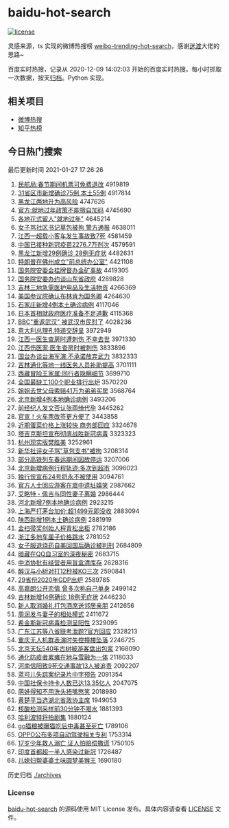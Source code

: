 # baidu-hot-search

[![license](https://img.shields.io/github/license/Arrackisarookie/baidu-hot-search)](https://github.com/Arrackisarookie/baidu-hot-search/blob/master/LICENSE)

灵感来源，ts 实现的微博热搜榜 [weibo-trending-hot-search](https://github.com/justjavac/weibo-trending-hot-search)，感谢[迷渡](https://github.com/justjavac)大佬的思路~

百度实时热搜，记录从 2020-12-09 14:02:03 开始的百度实时热搜。每小时抓取一次数据，按天[归档](./archives)。Python 实现。

## 相关项目
+ [微博热搜](https://github.com/Arrackisarookie/weibo-hot-search)
+ [知乎热榜](https://github.com/Arrackisarookie/zhihu-top-search)

## 今日热门搜索

<!-- Rank Begin -->

最后更新时间 2021-01-27 17:26:26

1. [民航局:春节期间机票可免费退改](http://www.baidu.com/baidu?cl=3&tn=SE_baiduhomet8_jmjb7mjw&rsv_dl=fyb_top&fr=top1000&wd=%C3%F1%BA%BD%BE%D6%3A%B4%BA%BD%DA%C6%DA%BC%E4%BB%FA%C6%B1%BF%C9%C3%E2%B7%D1%CD%CB%B8%C4) 4919819
1. [31省区市新增确诊75例 本土55例](http://www.baidu.com/baidu?cl=3&tn=SE_baiduhomet8_jmjb7mjw&rsv_dl=fyb_top&fr=top1000&wd=31%CA%A1%C7%F8%CA%D0%D0%C2%D4%F6%C8%B7%D5%EF75%C0%FD%20%B1%BE%CD%C155%C0%FD) 4917814
1. [黑龙江两地升为高风险](http://www.baidu.com/baidu?cl=3&tn=SE_baiduhomet8_jmjb7mjw&rsv_dl=fyb_top&fr=top1000&wd=%BA%DA%C1%FA%BD%AD%C1%BD%B5%D8%C9%FD%CE%AA%B8%DF%B7%E7%CF%D5) 4747626
1. [官方:就地过年政策不能擅自加码](http://www.baidu.com/baidu?cl=3&tn=SE_baiduhomet8_jmjb7mjw&rsv_dl=fyb_top&fr=top1000&wd=%B9%D9%B7%BD%3A%BE%CD%B5%D8%B9%FD%C4%EA%D5%FE%B2%DF%B2%BB%C4%DC%C9%C3%D7%D4%BC%D3%C2%EB) 4745690
1. [各地花式留人"就地过年"](http://www.baidu.com/baidu?cl=3&tn=SE_baiduhomet8_jmjb7mjw&rsv_dl=fyb_top&fr=top1000&wd=%B8%F7%B5%D8%BB%A8%CA%BD%C1%F4%C8%CB%22%BE%CD%B5%D8%B9%FD%C4%EA%22) 4645214
1. [女子骂社区书记草包被拘 警方通报](http://www.baidu.com/baidu?cl=3&tn=SE_baiduhomet8_jmjb7mjw&rsv_dl=fyb_top&fr=top1000&wd=%C5%AE%D7%D3%C2%EE%C9%E7%C7%F8%CA%E9%BC%C7%B2%DD%B0%FC%B1%BB%BE%D0%20%BE%AF%B7%BD%CD%A8%B1%A8) 4638011
1. [江西一超载小客车发生事故致7死](http://www.baidu.com/baidu?cl=3&tn=SE_baiduhomet8_jmjb7mjw&rsv_dl=fyb_top&fr=top1000&wd=%BD%AD%CE%F7%D2%BB%B3%AC%D4%D8%D0%A1%BF%CD%B3%B5%B7%A2%C9%FA%CA%C2%B9%CA%D6%C27%CB%C0) 4581459
1. [中国已接种新冠疫苗2276.7万剂次](http://www.baidu.com/baidu?cl=3&tn=SE_baiduhomet8_jmjb7mjw&rsv_dl=fyb_top&fr=top1000&wd=%D6%D0%B9%FA%D2%D1%BD%D3%D6%D6%D0%C2%B9%DA%D2%DF%C3%E72276.7%CD%F2%BC%C1%B4%CE) 4579591
1. [黑龙江新增29例确诊 28例无症状](http://www.baidu.com/baidu?cl=3&tn=SE_baiduhomet8_jmjb7mjw&rsv_dl=fyb_top&fr=top1000&wd=%BA%DA%C1%FA%BD%AD%D0%C2%D4%F629%C0%FD%C8%B7%D5%EF%2028%C0%FD%CE%DE%D6%A2%D7%B4) 4482631
1. [特朗普在佛州成立"前总统办公室"](http://www.baidu.com/baidu?cl=3&tn=SE_baiduhomet8_jmjb7mjw&rsv_dl=fyb_top&fr=top1000&wd=%CC%D8%C0%CA%C6%D5%D4%DA%B7%F0%D6%DD%B3%C9%C1%A2%22%C7%B0%D7%DC%CD%B3%B0%EC%B9%AB%CA%D2%22) 4421108
1. [国务院安委会挂牌督办金矿事故](http://www.baidu.com/baidu?cl=3&tn=SE_baiduhomet8_jmjb7mjw&rsv_dl=fyb_top&fr=top1000&wd=%B9%FA%CE%F1%D4%BA%B0%B2%CE%AF%BB%E1%B9%D2%C5%C6%B6%BD%B0%EC%BD%F0%BF%F3%CA%C2%B9%CA) 4419305
1. [国务院安委办约谈山东省政府](http://www.baidu.com/baidu?cl=3&tn=SE_baiduhomet8_jmjb7mjw&rsv_dl=fyb_top&fr=top1000&wd=%B9%FA%CE%F1%D4%BA%B0%B2%CE%AF%B0%EC%D4%BC%CC%B8%C9%BD%B6%AB%CA%A1%D5%FE%B8%AE) 4289828
1. [吉林三地急需医护用品及生活物资](http://www.baidu.com/baidu?cl=3&tn=SE_baiduhomet8_jmjb7mjw&rsv_dl=fyb_top&fr=top1000&wd=%BC%AA%C1%D6%C8%FD%B5%D8%BC%B1%D0%E8%D2%BD%BB%A4%D3%C3%C6%B7%BC%B0%C9%FA%BB%EE%CE%EF%D7%CA) 4266369
1. [美国参议院确认布林肯为国务卿](http://www.baidu.com/baidu?cl=3&tn=SE_baiduhomet8_jmjb7mjw&rsv_dl=fyb_top&fr=top1000&wd=%C3%C0%B9%FA%B2%CE%D2%E9%D4%BA%C8%B7%C8%CF%B2%BC%C1%D6%BF%CF%CE%AA%B9%FA%CE%F1%C7%E4) 4264630
1. [石家庄新增4例本土确诊病例](http://www.baidu.com/baidu?cl=3&tn=SE_baiduhomet8_jmjb7mjw&rsv_dl=fyb_top&fr=top1000&wd=%CA%AF%BC%D2%D7%AF%D0%C2%D4%F64%C0%FD%B1%BE%CD%C1%C8%B7%D5%EF%B2%A1%C0%FD) 4117046
1. [日本首相就政府医疗准备不足道歉](http://www.baidu.com/baidu?cl=3&tn=SE_baiduhomet8_jmjb7mjw&rsv_dl=fyb_top&fr=top1000&wd=%C8%D5%B1%BE%CA%D7%CF%E0%BE%CD%D5%FE%B8%AE%D2%BD%C1%C6%D7%BC%B1%B8%B2%BB%D7%E3%B5%C0%C7%B8) 4115368
1. [BBC"重返武汉" 被武汉市民怼了](http://www.baidu.com/baidu?cl=3&tn=SE_baiduhomet8_jmjb7mjw&rsv_dl=fyb_top&fr=top1000&wd=BBC%22%D6%D8%B7%B5%CE%E4%BA%BA%22%20%B1%BB%CE%E4%BA%BA%CA%D0%C3%F1%ED%A1%C1%CB) 4028236
1. [意大利总理孔特递交辞呈](http://www.baidu.com/baidu?cl=3&tn=SE_baiduhomet8_jmjb7mjw&rsv_dl=fyb_top&fr=top1000&wd=%D2%E2%B4%F3%C0%FB%D7%DC%C0%ED%BF%D7%CC%D8%B5%DD%BD%BB%B4%C7%B3%CA) 3972949
1. [江西一医生查房时遭刺伤 不幸去世](http://www.baidu.com/baidu?cl=3&tn=SE_baiduhomet8_jmjb7mjw&rsv_dl=fyb_top&fr=top1000&wd=%BD%AD%CE%F7%D2%BB%D2%BD%C9%FA%B2%E9%B7%BF%CA%B1%D4%E2%B4%CC%C9%CB%20%B2%BB%D0%D2%C8%A5%CA%C0) 3971330
1. [江西伤医案:医生查房时被刺伤](http://www.baidu.com/baidu?cl=3&tn=SE_baiduhomet8_jmjb7mjw&rsv_dl=fyb_top&fr=top1000&wd=%BD%AD%CE%F7%C9%CB%D2%BD%B0%B8%3A%D2%BD%C9%FA%B2%E9%B7%BF%CA%B1%B1%BB%B4%CC%C9%CB) 3833896
1. [国台办谈台海军演:不承诺放弃武力](http://www.baidu.com/baidu?cl=3&tn=SE_baiduhomet8_jmjb7mjw&rsv_dl=fyb_top&fr=top1000&wd=%B9%FA%CC%A8%B0%EC%CC%B8%CC%A8%BA%A3%BE%FC%D1%DD%3A%B2%BB%B3%D0%C5%B5%B7%C5%C6%FA%CE%E4%C1%A6) 3832333
1. [吉林通化等地一线医务人员补助提高](http://www.baidu.com/baidu?cl=3&tn=SE_baiduhomet8_jmjb7mjw&rsv_dl=fyb_top&fr=top1000&wd=%BC%AA%C1%D6%CD%A8%BB%AF%B5%C8%B5%D8%D2%BB%CF%DF%D2%BD%CE%F1%C8%CB%D4%B1%B2%B9%D6%FA%CC%E1%B8%DF) 3701111
1. [西藏冒险王家属:同行者隐瞒细节](http://www.baidu.com/baidu?cl=3&tn=SE_baiduhomet8_jmjb7mjw&rsv_dl=fyb_top&fr=top1000&wd=%CE%F7%B2%D8%C3%B0%CF%D5%CD%F5%BC%D2%CA%F4%3A%CD%AC%D0%D0%D5%DF%D2%FE%C2%F7%CF%B8%BD%DA) 3699710
1. [全国最缺工100个职业排行出炉](http://www.baidu.com/baidu?cl=3&tn=SE_baiduhomet8_jmjb7mjw&rsv_dl=fyb_top&fr=top1000&wd=%C8%AB%B9%FA%D7%EE%C8%B1%B9%A4100%B8%F6%D6%B0%D2%B5%C5%C5%D0%D0%B3%F6%C2%AF) 3570220
1. [姐姐去世父母索赔41万为弟弟买房](http://www.baidu.com/baidu?cl=3&tn=SE_baiduhomet8_jmjb7mjw&rsv_dl=fyb_top&fr=top1000&wd=%BD%E3%BD%E3%C8%A5%CA%C0%B8%B8%C4%B8%CB%F7%C5%E241%CD%F2%CE%AA%B5%DC%B5%DC%C2%F2%B7%BF) 3568764
1. [北京新增4例本地确诊病例](http://www.baidu.com/baidu?cl=3&tn=SE_baiduhomet8_jmjb7mjw&rsv_dl=fyb_top&fr=top1000&wd=%B1%B1%BE%A9%D0%C2%D4%F64%C0%FD%B1%BE%B5%D8%C8%B7%D5%EF%B2%A1%C0%FD) 3493206
1. [前经纪人发文否认张雨绮代孕](http://www.baidu.com/baidu?cl=3&tn=SE_baiduhomet8_jmjb7mjw&rsv_dl=fyb_top&fr=top1000&wd=%C7%B0%BE%AD%BC%CD%C8%CB%B7%A2%CE%C4%B7%F1%C8%CF%D5%C5%D3%EA%E7%B2%B4%FA%D4%D0) 3445262
1. [官宣！火车票改签更方便了](http://www.baidu.com/baidu?cl=3&tn=SE_baiduhomet8_jmjb7mjw&rsv_dl=fyb_top&fr=top1000&wd=%B9%D9%D0%FB%A3%A1%BB%F0%B3%B5%C6%B1%B8%C4%C7%A9%B8%FC%B7%BD%B1%E3%C1%CB) 3443858
1. [近期蛋菜价格上涨较快 商务部回应](http://www.baidu.com/baidu?cl=3&tn=SE_baiduhomet8_jmjb7mjw&rsv_dl=fyb_top&fr=top1000&wd=%BD%FC%C6%DA%B5%B0%B2%CB%BC%DB%B8%F1%C9%CF%D5%C7%BD%CF%BF%EC%20%C9%CC%CE%F1%B2%BF%BB%D8%D3%A6) 3324678
1. [塔吉克斯坦宣布彻底战胜新冠病毒](http://www.baidu.com/baidu?cl=3&tn=SE_baiduhomet8_jmjb7mjw&rsv_dl=fyb_top&fr=top1000&wd=%CB%FE%BC%AA%BF%CB%CB%B9%CC%B9%D0%FB%B2%BC%B3%B9%B5%D7%D5%BD%CA%A4%D0%C2%B9%DA%B2%A1%B6%BE) 3323323
1. [杭州现实版樊胜美](http://www.baidu.com/baidu?cl=3&tn=SE_baiduhomet8_jmjb7mjw&rsv_dl=fyb_top&fr=top1000&wd=%BA%BC%D6%DD%CF%D6%CA%B5%B0%E6%B7%AE%CA%A4%C3%C0) 3252961
1. [新华社评女子骂"草包支书"被拘](http://www.baidu.com/baidu?cl=3&tn=SE_baiduhomet8_jmjb7mjw&rsv_dl=fyb_top&fr=top1000&wd=%D0%C2%BB%AA%C9%E7%C6%C0%C5%AE%D7%D3%C2%EE%22%B2%DD%B0%FC%D6%A7%CA%E9%22%B1%BB%BE%D0) 3208314
1. [部分高铁列车春运期间因故停运](http://www.baidu.com/baidu?cl=3&tn=SE_baiduhomet8_jmjb7mjw&rsv_dl=fyb_top&fr=top1000&wd=%B2%BF%B7%D6%B8%DF%CC%FA%C1%D0%B3%B5%B4%BA%D4%CB%C6%DA%BC%E4%D2%F2%B9%CA%CD%A3%D4%CB) 3207006
1. [北京新增病例行程轨迹:多次到超市](http://www.baidu.com/baidu?cl=3&tn=SE_baiduhomet8_jmjb7mjw&rsv_dl=fyb_top&fr=top1000&wd=%B1%B1%BE%A9%D0%C2%D4%F6%B2%A1%C0%FD%D0%D0%B3%CC%B9%EC%BC%A3%3A%B6%E0%B4%CE%B5%BD%B3%AC%CA%D0) 3096023
1. [独行侠宣布24号将永不被使用](http://www.baidu.com/baidu?cl=3&tn=SE_baiduhomet8_jmjb7mjw&rsv_dl=fyb_top&fr=top1000&wd=%B6%C0%D0%D0%CF%C0%D0%FB%B2%BC24%BA%C5%BD%AB%D3%C0%B2%BB%B1%BB%CA%B9%D3%C3) 3094761
1. [官方人士回应游客在震中遗址嬉笑](http://www.baidu.com/baidu?cl=3&tn=SE_baiduhomet8_jmjb7mjw&rsv_dl=fyb_top&fr=top1000&wd=%B9%D9%B7%BD%C8%CB%CA%BF%BB%D8%D3%A6%D3%CE%BF%CD%D4%DA%D5%F0%D6%D0%D2%C5%D6%B7%E6%D2%D0%A6) 2987662
1. [艾略特・佩吉与同性妻子离婚](http://www.baidu.com/baidu?cl=3&tn=SE_baiduhomet8_jmjb7mjw&rsv_dl=fyb_top&fr=top1000&wd=%B0%AC%C2%D4%CC%D8%A1%A4%C5%E5%BC%AA%D3%EB%CD%AC%D0%D4%C6%DE%D7%D3%C0%EB%BB%E9) 2986444
1. [河北新增7例本地确诊病例](http://www.baidu.com/baidu?cl=3&tn=SE_baiduhomet8_jmjb7mjw&rsv_dl=fyb_top&fr=top1000&wd=%BA%D3%B1%B1%D0%C2%D4%F67%C0%FD%B1%BE%B5%D8%C8%B7%D5%EF%B2%A1%C0%FD) 2923215
1. [上海严打茅台加价:超1499元即没收](http://www.baidu.com/baidu?cl=3&tn=SE_baiduhomet8_jmjb7mjw&rsv_dl=fyb_top&fr=top1000&wd=%C9%CF%BA%A3%D1%CF%B4%F2%C3%A9%CC%A8%BC%D3%BC%DB%3A%B3%AC1499%D4%AA%BC%B4%C3%BB%CA%D5) 2883094
1. [陕西新增1例本土确诊病例](http://www.baidu.com/baidu?cl=3&tn=SE_baiduhomet8_jmjb7mjw&rsv_dl=fyb_top&fr=top1000&wd=%C9%C2%CE%F7%D0%C2%D4%F61%C0%FD%B1%BE%CD%C1%C8%B7%D5%EF%B2%A1%C0%FD) 2881919
1. [金扫帚奖创始人程青松出柜](http://www.baidu.com/baidu?cl=3&tn=SE_baiduhomet8_jmjb7mjw&rsv_dl=fyb_top&fr=top1000&wd=%BD%F0%C9%A8%D6%E3%BD%B1%B4%B4%CA%BC%C8%CB%B3%CC%C7%E0%CB%C9%B3%F6%B9%F1) 2782186
1. [浙江多地车厘子价格跳水](http://www.baidu.com/baidu?cl=3&tn=SE_baiduhomet8_jmjb7mjw&rsv_dl=fyb_top&fr=top1000&wd=%D5%E3%BD%AD%B6%E0%B5%D8%B3%B5%C0%E5%D7%D3%BC%DB%B8%F1%CC%F8%CB%AE) 2781052
1. [女子服退烧药自美回国后确诊被判刑](http://www.baidu.com/baidu?cl=3&tn=SE_baiduhomet8_jmjb7mjw&rsv_dl=fyb_top&fr=top1000&wd=%C5%AE%D7%D3%B7%FE%CD%CB%C9%D5%D2%A9%D7%D4%C3%C0%BB%D8%B9%FA%BA%F3%C8%B7%D5%EF%B1%BB%C5%D0%D0%CC) 2684809
1. [暗藏在QQ自习室的深夜秘密](http://www.baidu.com/baidu?cl=3&tn=SE_baiduhomet8_jmjb7mjw&rsv_dl=fyb_top&fr=top1000&wd=%B0%B5%B2%D8%D4%DAQQ%D7%D4%CF%B0%CA%D2%B5%C4%C9%EE%D2%B9%C3%D8%C3%DC) 2683715
1. [中消协批有经营者用盲盒清库存](http://www.baidu.com/baidu?cl=3&tn=SE_baiduhomet8_jmjb7mjw&rsv_dl=fyb_top&fr=top1000&wd=%D6%D0%CF%FB%D0%AD%C5%FA%D3%D0%BE%AD%D3%AA%D5%DF%D3%C3%C3%A4%BA%D0%C7%E5%BF%E2%B4%E6) 2628316
1. [醉汉与小树对打12秒被KO三次](http://www.baidu.com/baidu?cl=3&tn=SE_baiduhomet8_jmjb7mjw&rsv_dl=fyb_top&fr=top1000&wd=%D7%ED%BA%BA%D3%EB%D0%A1%CA%F7%B6%D4%B4%F212%C3%EB%B1%BBKO%C8%FD%B4%CE) 2590841
1. [29省份2020年GDP出炉](http://www.baidu.com/baidu?cl=3&tn=SE_baiduhomet8_jmjb7mjw&rsv_dl=fyb_top&fr=top1000&wd=29%CA%A1%B7%DD2020%C4%EAGDP%B3%F6%C2%AF) 2589785
1. [高嘉朗公开恋情 曾多次称自己单身](http://www.baidu.com/baidu?cl=3&tn=SE_baiduhomet8_jmjb7mjw&rsv_dl=fyb_top&fr=top1000&wd=%B8%DF%BC%CE%C0%CA%B9%AB%BF%AA%C1%B5%C7%E9%20%D4%F8%B6%E0%B4%CE%B3%C6%D7%D4%BC%BA%B5%A5%C9%ED) 2499142
1. [吉林新增14例确诊 18例无症状](http://www.baidu.com/baidu?cl=3&tn=SE_baiduhomet8_jmjb7mjw&rsv_dl=fyb_top&fr=top1000&wd=%BC%AA%C1%D6%D0%C2%D4%F614%C0%FD%C8%B7%D5%EF%2018%C0%FD%CE%DE%D6%A2%D7%B4) 2446230
1. [新人取消婚礼打包酒席送邻居亲朋](http://www.baidu.com/baidu?cl=3&tn=SE_baiduhomet8_jmjb7mjw&rsv_dl=fyb_top&fr=top1000&wd=%D0%C2%C8%CB%C8%A1%CF%FB%BB%E9%C0%F1%B4%F2%B0%FC%BE%C6%CF%AF%CB%CD%C1%DA%BE%D3%C7%D7%C5%F3) 2412656
1. [周润发与妻子的相处模式](http://www.baidu.com/baidu?cl=3&tn=SE_baiduhomet8_jmjb7mjw&rsv_dl=fyb_top&fr=top1000&wd=%D6%DC%C8%F3%B7%A2%D3%EB%C6%DE%D7%D3%B5%C4%CF%E0%B4%A6%C4%A3%CA%BD) 2411672
1. [希金斯新冠病毒检测呈阳性](http://www.baidu.com/baidu?cl=3&tn=SE_baiduhomet8_jmjb7mjw&rsv_dl=fyb_top&fr=top1000&wd=%CF%A3%BD%F0%CB%B9%D0%C2%B9%DA%B2%A1%B6%BE%BC%EC%B2%E2%B3%CA%D1%F4%D0%D4) 2329095
1. [广东江苏等八省联考泄题?官方回应](http://www.baidu.com/baidu?cl=3&tn=SE_baiduhomet8_jmjb7mjw&rsv_dl=fyb_top&fr=top1000&wd=%B9%E3%B6%AB%BD%AD%CB%D5%B5%C8%B0%CB%CA%A1%C1%AA%BF%BC%D0%B9%CC%E2%3F%B9%D9%B7%BD%BB%D8%D3%A6) 2328213
1. [重庆无人机群表演时失控撞楼坠落](http://www.baidu.com/baidu?cl=3&tn=SE_baiduhomet8_jmjb7mjw&rsv_dl=fyb_top&fr=top1000&wd=%D6%D8%C7%EC%CE%DE%C8%CB%BB%FA%C8%BA%B1%ED%D1%DD%CA%B1%CA%A7%BF%D8%D7%B2%C2%A5%D7%B9%C2%E4) 2246725
1. [北京天坛540年古树被游客盘出包浆](http://www.baidu.com/baidu?cl=3&tn=SE_baiduhomet8_jmjb7mjw&rsv_dl=fyb_top&fr=top1000&wd=%B1%B1%BE%A9%CC%EC%CC%B3540%C4%EA%B9%C5%CA%F7%B1%BB%D3%CE%BF%CD%C5%CC%B3%F6%B0%FC%BD%AC) 2168090
1. [通化防疫者累瘫在地与雪融为一体](http://www.baidu.com/baidu?cl=3&tn=SE_baiduhomet8_jmjb7mjw&rsv_dl=fyb_top&fr=top1000&wd=%CD%A8%BB%AF%B7%C0%D2%DF%D5%DF%C0%DB%CC%B1%D4%DA%B5%D8%D3%EB%D1%A9%C8%DA%CE%AA%D2%BB%CC%E5) 2118033
1. [河南信阳致9死交通事故13人被追责](http://www.baidu.com/baidu?cl=3&tn=SE_baiduhomet8_jmjb7mjw&rsv_dl=fyb_top&fr=top1000&wd=%BA%D3%C4%CF%D0%C5%D1%F4%D6%C29%CB%C0%BD%BB%CD%A8%CA%C2%B9%CA13%C8%CB%B1%BB%D7%B7%D4%F0) 2092207
1. [蓝可儿失踪案纪录片中字预告](http://www.baidu.com/baidu?cl=3&tn=SE_baiduhomet8_jmjb7mjw&rsv_dl=fyb_top&fr=top1000&wd=%C0%B6%BF%C9%B6%F9%CA%A7%D7%D9%B0%B8%BC%CD%C2%BC%C6%AC%D6%D0%D7%D6%D4%A4%B8%E6) 2091354
1. [中国社保卡持卡人数已达13.35亿人](http://www.baidu.com/baidu?cl=3&tn=SE_baiduhomet8_jmjb7mjw&rsv_dl=fyb_top&fr=top1000&wd=%D6%D0%B9%FA%C9%E7%B1%A3%BF%A8%B3%D6%BF%A8%C8%CB%CA%FD%D2%D1%B4%EF13.35%D2%DA%C8%CB) 2047075
1. [萌娃得知不用洗头捂嘴憋笑](http://www.baidu.com/baidu?cl=3&tn=SE_baiduhomet8_jmjb7mjw&rsv_dl=fyb_top&fr=top1000&wd=%C3%C8%CD%DE%B5%C3%D6%AA%B2%BB%D3%C3%CF%B4%CD%B7%CE%E6%D7%EC%B1%EF%D0%A6) 2018980
1. [黄楚平当选湖北省政协主席](http://www.baidu.com/baidu?cl=3&tn=SE_baiduhomet8_jmjb7mjw&rsv_dl=fyb_top&fr=top1000&wd=%BB%C6%B3%FE%C6%BD%B5%B1%D1%A1%BA%FE%B1%B1%CA%A1%D5%FE%D0%AD%D6%F7%CF%AF) 1949053
1. [核酸检测采样前30分钟不喝水](http://www.baidu.com/baidu?cl=3&tn=SE_baiduhomet8_jmjb7mjw&rsv_dl=fyb_top&fr=top1000&wd=%BA%CB%CB%E1%BC%EC%B2%E2%B2%C9%D1%F9%C7%B030%B7%D6%D6%D3%B2%BB%BA%C8%CB%AE) 1881393
1. [哈利波特将拍剧集](http://www.baidu.com/baidu?cl=3&tn=SE_baiduhomet8_jmjb7mjw&rsv_dl=fyb_top&fr=top1000&wd=%B9%FE%C0%FB%B2%A8%CC%D8%BD%AB%C5%C4%BE%E7%BC%AF) 1880124
1. [go猫粮被曝猫吃后中毒甚至死亡](http://www.baidu.com/baidu?cl=3&tn=SE_baiduhomet8_jmjb7mjw&rsv_dl=fyb_top&fr=top1000&wd=go%C3%A8%C1%B8%B1%BB%C6%D8%C3%A8%B3%D4%BA%F3%D6%D0%B6%BE%C9%F5%D6%C1%CB%C0%CD%F6) 1789106
1. [OPPO公布多项自动驾驶相关专利](http://www.baidu.com/baidu?cl=3&tn=SE_baiduhomet8_jmjb7mjw&rsv_dl=fyb_top&fr=top1000&wd=OPPO%B9%AB%B2%BC%B6%E0%CF%EE%D7%D4%B6%AF%BC%DD%CA%BB%CF%E0%B9%D8%D7%A8%C0%FB) 1753314
1. [17岁少年救人溺亡 证人怕赔偿撒谎](http://www.baidu.com/baidu?cl=3&tn=SE_baiduhomet8_jmjb7mjw&rsv_dl=fyb_top&fr=top1000&wd=17%CB%EA%C9%D9%C4%EA%BE%C8%C8%CB%C4%E7%CD%F6%20%D6%A4%C8%CB%C5%C2%C5%E2%B3%A5%C8%F6%BB%D1) 1750105
1. [印度首都超一半人感染过新冠](http://www.baidu.com/baidu?cl=3&tn=SE_baiduhomet8_jmjb7mjw&rsv_dl=fyb_top&fr=top1000&wd=%D3%A1%B6%C8%CA%D7%B6%BC%B3%AC%D2%BB%B0%EB%C8%CB%B8%D0%C8%BE%B9%FD%D0%C2%B9%DA) 1726487
1. [儿媳妇帮婆婆土味圆梦美猴王](http://www.baidu.com/baidu?cl=3&tn=SE_baiduhomet8_jmjb7mjw&rsv_dl=fyb_top&fr=top1000&wd=%B6%F9%CF%B1%B8%BE%B0%EF%C6%C5%C6%C5%CD%C1%CE%B6%D4%B2%C3%CE%C3%C0%BA%EF%CD%F5) 1690180
<!-- Rank End -->

历史归档 [./archives](./archives)

### License

[baidu-hot-search](https://github.com/Arrackisarookie/baidu-hot-search) 的源码使用 MIT License 发布。具体内容请查看 [LICENSE](./LICENSE) 文件。
